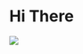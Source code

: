 # Hi There
<img src="https://www.canva.com/design/DAGERP85JsY/kyTHU8FK9e4cIaWgWxTESg/view?utm_content=DAGERP85JsY&utm_campaign=designshare&utm_medium=link&utm_source=editor" />
